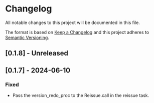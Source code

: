 # Changelog

All notable changes to this project will be documented in this file.

The format is based on [Keep a Changelog](http://keepachangelog.com/)
and this project adheres to [Semantic Versioning](http://semver.org/).

## [0.1.8] - Unreleased

## [0.1.7] - 2024-06-10

### Fixed

- Pass the version_redo_proc to the Reissue.call in the reissue task.
